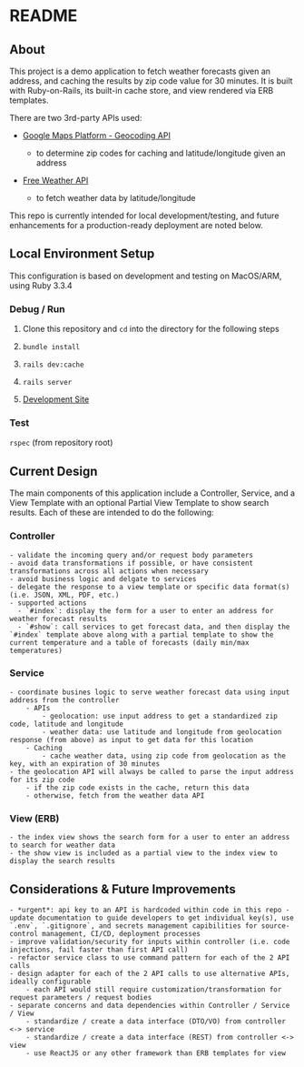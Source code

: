 # README

## About

This project is a demo application to fetch weather forecasts given an address, and caching the results by zip code value for 30 minutes. It is built with Ruby-on-Rails, its built-in cache store, and view rendered via ERB templates.

There are two 3rd-party APIs used:

- [Google Maps Platform - Geocoding API](https://developers.google.com/maps/documentation/geocoding)

  - to determine zip codes for caching and latitude/longitude given an address

- [Free Weather API](https://open-meteo.com/)

  - to fetch weather data by latitude/longitude

This repo is currently intended for local development/testing, and future enhancements for a production-ready deployment are noted below.

## Local Environment Setup

This configuration is based on development and testing on MacOS/ARM, using Ruby 3.3.4

### Debug / Run

1. Clone this repository and `cd` into the directory for the following steps

2. `bundle install`

3. `rails dev:cache`

4. `rails server`

5. [Development Site](http://localhost:3000)

### Test

`rspec` (from repository root)

## Current Design

The main components of this application include a Controller, Service, and a View Template with an optional Partial View Template to show search results. Each of these are intended to do the following:

### Controller

    - validate the incoming query and/or request body parameters
    - avoid data transformations if possible, or have consistent transformations across all actions when necessary
    - avoid business logic and delgate to services
    - delegate the response to a view template or specific data format(s) (i.e. JSON, XML, PDF, etc.)
    - supported actions
      - `#index`: display the form for a user to enter an address for weather forecast results
      - `#show`: call services to get forecast data, and then display the `#index` template above along with a partial template to show the current temperature and a table of forecasts (daily min/max temperatures)

### Service

    - coordinate busines logic to serve weather forecast data using input address from the controller
        - APIs
            - geolocation: use input address to get a standardized zip code, latitude and longitude
            - weather data: use latitude and longitude from geolocation response (from above) as input to get data for this location
        - Caching
            - cache weather data, using zip code from geolocation as the key, with an expiration of 30 minutes
    - the geolocation API will always be called to parse the input address for its zip code
        - if the zip code exists in the cache, return this data
        - otherwise, fetch from the weather data API

### View (ERB)

    - the index view shows the search form for a user to enter an address to search for weather data
    - the show view is included as a partial view to the index view to display the search results

## Considerations & Future Improvements

    - *urgent*: api key to an API is hardcoded within code in this repo - update documentation to guide developers to get individual key(s), use `.env`, `.gitignore`, and secrets management capibilities for source-control management, CI/CD, deployment processes
    - improve validation/security for inputs within controller (i.e. code injections, fail faster than first API call)
    - refactor service class to use command pattern for each of the 2 API calls
    - design adapter for each of the 2 API calls to use alternative APIs, ideally configurable
        - each API would still require customization/transformation for request parameters / request bodies
    - separate concerns and data dependencies within Controller / Service / View
        - standardize / create a data interface (DTO/VO) from controller <-> service
        - standardize / create a data interface (REST) from controller <-> view
        - use ReactJS or any other framework than ERB templates for view

